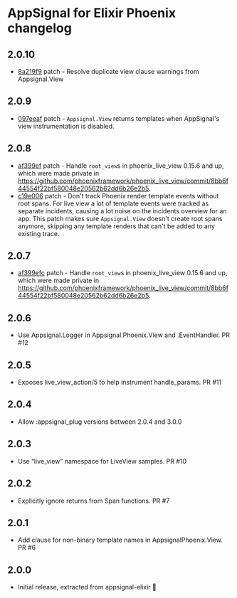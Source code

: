 # AppSignal for Elixir Phoenix changelog

## 2.0.10

- [8a219f9](https://github.com/appsignal/appsignal-elixir-phoenix/commit/8a219f9c213baaaab9cc66471f9307941b586f44) patch - Resolve duplicate view clause warnings from Appsignal.View

## 2.0.9

- [097eeaf](https://github.com/appsignal/appsignal-elixir-phoenix/commit/097eeafc66319771dc300a7bfd5b923947647e9d) patch - `Appsignal.View` returns templates when AppSignal's view instrumentation is disabled.

## 2.0.8

- [af399ef](https://github.com/appsignal/appsignal-elixir-phoenix/commit/af399efc8ad43ab7b93d34f848eb1df6d87c96ad) patch - Handle `root_view`s in phoenix_live_view 0.15.6 and up, which were made private
  in
  https://github.com/phoenixframework/phoenix_live_view/commit/8bb6f44554f22bf580048e20562b62dd6b26e2b5.
- [c19e006](https://github.com/appsignal/appsignal-elixir-phoenix/commit/c19e00695c45c5c50269fa568e550ed95e437408) patch - Don't track Phoenix render template events without root spans. For live view a lot of template events were tracked as separate incidents, causing a lot noise on the incidents overview for an app. This patch makes sure `Appsignal.View` doesn't create root spans anymore, skipping any template renders that can't be added to any existing trace.

## 2.0.7
- [af399efc](https://github.com/appsignal/appsignal-elixir-phoenix/commit/af399efc8ad43ab7b93d34f848eb1df6d87c96ad) patch - Handle `root_view`s in phoenix_live_view 0.15.6 and up, which were made private in https://github.com/phoenixframework/phoenix_live_view/commit/8bb6f44554f22bf580048e20562b62dd6b26e2b5.

## 2.0.6
* Use Appsignal.Logger in Appsignal.Phoenix.View and .EventHandler. PR #12

## 2.0.5
* Exposes live_view_action/5 to help instrument handle_params. PR #11

## 2.0.4
* Allow :appsignal_plug versions between 2.0.4 and 3.0.0

## 2.0.3
* Use “live_view” namespace for LiveView samples. PR #10

## 2.0.2
* Explicitly ignore returns from Span functions. PR #7

## 2.0.1
* Add clause for non-binary template names in AppsignalPhoenix.View. PR #6

## 2.0.0
* Initial release, extracted from appsignal-elixir 🎉
